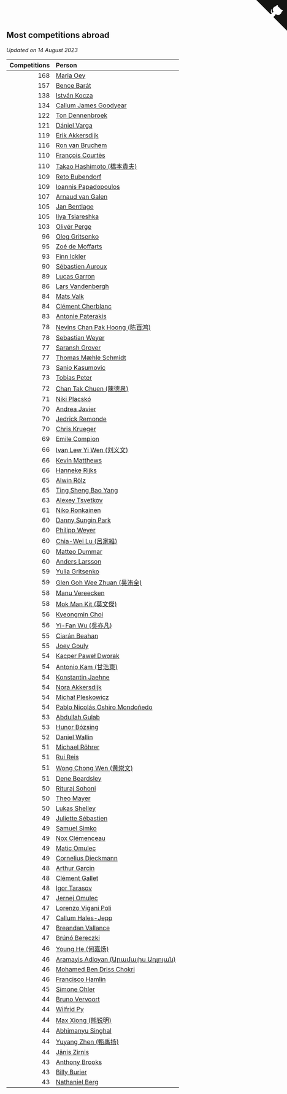 ## Most competitions abroad

*Updated on 14 August 2023*

| Competitions | Person |
| ---: | :--- |
| 168 | [Maria Oey](https://www.worldcubeassociation.org/persons/2007OEYM01) |
| 157 | [Bence Barát](https://www.worldcubeassociation.org/persons/2008BARA01) |
| 138 | [István Kocza](https://www.worldcubeassociation.org/persons/2005KOCZ01) |
| 134 | [Callum James Goodyear](https://www.worldcubeassociation.org/persons/2012GOOD02) |
| 122 | [Ton Dennenbroek](https://www.worldcubeassociation.org/persons/2003DENN01) |
| 121 | [Dániel Varga](https://www.worldcubeassociation.org/persons/2008VARG01) |
| 119 | [Erik Akkersdijk](https://www.worldcubeassociation.org/persons/2005AKKE01) |
| 116 | [Ron van Bruchem](https://www.worldcubeassociation.org/persons/2003BRUC01) |
| 110 | [François Courtès](https://www.worldcubeassociation.org/persons/2008COUR01) |
| 110 | [Takao Hashimoto (橋本貴夫)](https://www.worldcubeassociation.org/persons/2007HASH01) |
| 109 | [Reto Bubendorf](https://www.worldcubeassociation.org/persons/2012BUBE01) |
| 109 | [Ioannis Papadopoulos](https://www.worldcubeassociation.org/persons/2013PAPA01) |
| 107 | [Arnaud van Galen](https://www.worldcubeassociation.org/persons/2006GALE01) |
| 105 | [Jan Bentlage](https://www.worldcubeassociation.org/persons/2010BENT01) |
| 105 | [Ilya Tsiareshka](https://www.worldcubeassociation.org/persons/2012TERE01) |
| 103 | [Olivér Perge](https://www.worldcubeassociation.org/persons/2007PERG01) |
| 96 | [Oleg Gritsenko](https://www.worldcubeassociation.org/persons/2011GRIT01) |
| 95 | [Zoé de Moffarts](https://www.worldcubeassociation.org/persons/2010MOFF02) |
| 93 | [Finn Ickler](https://www.worldcubeassociation.org/persons/2012ICKL01) |
| 90 | [Sébastien Auroux](https://www.worldcubeassociation.org/persons/2008AURO01) |
| 89 | [Lucas Garron](https://www.worldcubeassociation.org/persons/2006GARR01) |
| 86 | [Lars Vandenbergh](https://www.worldcubeassociation.org/persons/2003VAND01) |
| 84 | [Mats Valk](https://www.worldcubeassociation.org/persons/2007VALK01) |
| 84 | [Clément Cherblanc](https://www.worldcubeassociation.org/persons/2014CHER05) |
| 83 | [Antonie Paterakis](https://www.worldcubeassociation.org/persons/2012PATE01) |
| 78 | [Nevins Chan Pak Hoong (陈百鸿)](https://www.worldcubeassociation.org/persons/2010CHAN20) |
| 78 | [Sebastian Weyer](https://www.worldcubeassociation.org/persons/2010WEYE02) |
| 77 | [Saransh Grover](https://www.worldcubeassociation.org/persons/2014GROV01) |
| 77 | [Thomas Mæhle Schmidt](https://www.worldcubeassociation.org/persons/2013SCHM02) |
| 73 | [Sanio Kasumovic](https://www.worldcubeassociation.org/persons/2009KASU01) |
| 73 | [Tobias Peter](https://www.worldcubeassociation.org/persons/2014PETE03) |
| 72 | [Chan Tak Chuen (陳德泉)](https://www.worldcubeassociation.org/persons/2007CHUE01) |
| 71 | [Niki Placskó](https://www.worldcubeassociation.org/persons/2008PLAC01) |
| 70 | [Andrea Javier](https://www.worldcubeassociation.org/persons/2010JAVI01) |
| 70 | [Jedrick Remonde](https://www.worldcubeassociation.org/persons/2008REMO01) |
| 70 | [Chris Krueger](https://www.worldcubeassociation.org/persons/2006KRUE01) |
| 69 | [Emile Compion](https://www.worldcubeassociation.org/persons/2007COMP01) |
| 66 | [Ivan Lew Yi Wen (刘义文)](https://www.worldcubeassociation.org/persons/2012WENI01) |
| 66 | [Kevin Matthews](https://www.worldcubeassociation.org/persons/2010MATT02) |
| 66 | [Hanneke Rijks](https://www.worldcubeassociation.org/persons/2008RIJK01) |
| 65 | [Alwin Rölz](https://www.worldcubeassociation.org/persons/2016ROLZ01) |
| 65 | [Ting Sheng Bao Yang](https://www.worldcubeassociation.org/persons/2008BAOY01) |
| 63 | [Alexey Tsvetkov](https://www.worldcubeassociation.org/persons/2017TSVE02) |
| 61 | [Niko Ronkainen](https://www.worldcubeassociation.org/persons/2010RONK01) |
| 60 | [Danny Sungin Park](https://www.worldcubeassociation.org/persons/2015PARK13) |
| 60 | [Philipp Weyer](https://www.worldcubeassociation.org/persons/2010WEYE01) |
| 60 | [Chia-Wei Lu (呂家維)](https://www.worldcubeassociation.org/persons/2007LUCH01) |
| 60 | [Matteo Dummar](https://www.worldcubeassociation.org/persons/2017DUMM01) |
| 60 | [Anders Larsson](https://www.worldcubeassociation.org/persons/2003LARS01) |
| 59 | [Yulia Gritsenko](https://www.worldcubeassociation.org/persons/2012SIDO01) |
| 59 | [Glen Goh Wee Zhuan (吴洧全)](https://www.worldcubeassociation.org/persons/2015ZHUA01) |
| 58 | [Manu Vereecken](https://www.worldcubeassociation.org/persons/2010VERE01) |
| 58 | [Mok Man Kit (莫文傑)](https://www.worldcubeassociation.org/persons/2009KITM01) |
| 56 | [Kyeongmin Choi](https://www.worldcubeassociation.org/persons/2017CHOI07) |
| 56 | [Yi-Fan Wu (吳亦凡)](https://www.worldcubeassociation.org/persons/2010WUIF01) |
| 55 | [Ciarán Beahan](https://www.worldcubeassociation.org/persons/2012BEAH01) |
| 55 | [Joey Gouly](https://www.worldcubeassociation.org/persons/2007GOUL01) |
| 54 | [Kacper Paweł Dworak](https://www.worldcubeassociation.org/persons/2020DWOR01) |
| 54 | [Antonio Kam (甘浩東)](https://www.worldcubeassociation.org/persons/2017TUNG13) |
| 54 | [Konstantin Jaehne](https://www.worldcubeassociation.org/persons/2015JAEH01) |
| 54 | [Nora Akkersdijk](https://www.worldcubeassociation.org/persons/2009CHRI03) |
| 54 | [Michał Pleskowicz](https://www.worldcubeassociation.org/persons/2009PLES01) |
| 54 | [Pablo Nicolás Oshiro Mondoñedo](https://www.worldcubeassociation.org/persons/2010MOND01) |
| 53 | [Abdullah Gulab](https://www.worldcubeassociation.org/persons/2014GULA02) |
| 53 | [Hunor Bózsing](https://www.worldcubeassociation.org/persons/2009BOZS01) |
| 52 | [Daniel Wallin](https://www.worldcubeassociation.org/persons/2013WALL03) |
| 51 | [Michael Röhrer](https://www.worldcubeassociation.org/persons/2009ROHR01) |
| 51 | [Rui Reis](https://www.worldcubeassociation.org/persons/2015REIS02) |
| 51 | [Wong Chong Wen (黄崇文)](https://www.worldcubeassociation.org/persons/2014WENW01) |
| 51 | [Dene Beardsley](https://www.worldcubeassociation.org/persons/2009BEAR01) |
| 50 | [Rituraj Sohoni](https://www.worldcubeassociation.org/persons/2012SOHO01) |
| 50 | [Theo Mayer](https://www.worldcubeassociation.org/persons/2012MAYE01) |
| 50 | [Lukas Shelley](https://www.worldcubeassociation.org/persons/2016SHEL03) |
| 49 | [Juliette Sébastien](https://www.worldcubeassociation.org/persons/2014SEBA01) |
| 49 | [Samuel Simko](https://www.worldcubeassociation.org/persons/2016SIMK01) |
| 49 | [Nox Clémenceau](https://www.worldcubeassociation.org/persons/2015CLEM03) |
| 49 | [Matic Omulec](https://www.worldcubeassociation.org/persons/2010OMUL02) |
| 49 | [Cornelius Dieckmann](https://www.worldcubeassociation.org/persons/2009DIEC01) |
| 48 | [Arthur Garcin](https://www.worldcubeassociation.org/persons/2014GARC27) |
| 48 | [Clément Gallet](https://www.worldcubeassociation.org/persons/2004GALL02) |
| 48 | [Igor Tarasov](https://www.worldcubeassociation.org/persons/2016TARA04) |
| 47 | [Jernej Omulec](https://www.worldcubeassociation.org/persons/2010OMUL01) |
| 47 | [Lorenzo Vigani Poli](https://www.worldcubeassociation.org/persons/2007POLI01) |
| 47 | [Callum Hales-Jepp](https://www.worldcubeassociation.org/persons/2012HALE01) |
| 47 | [Breandan Vallance](https://www.worldcubeassociation.org/persons/2007VALL01) |
| 47 | [Brúnó Bereczki](https://www.worldcubeassociation.org/persons/2008BERE01) |
| 46 | [Young He (何嘉炀)](https://www.worldcubeassociation.org/persons/2014HEYO01) |
| 46 | [Aramayis Adloyan (Արամայիս Ադլոյան)](https://www.worldcubeassociation.org/persons/2012ADLO01) |
| 46 | [Mohamed Ben Driss Chokri](https://www.worldcubeassociation.org/persons/2015CHOK01) |
| 46 | [Francisco Hamlin](https://www.worldcubeassociation.org/persons/2012HAML01) |
| 45 | [Simone Ohler](https://www.worldcubeassociation.org/persons/2014OHLE01) |
| 44 | [Bruno Vervoort](https://www.worldcubeassociation.org/persons/2011VERV01) |
| 44 | [Wilfrid Py](https://www.worldcubeassociation.org/persons/2016PYWI01) |
| 44 | [Max Xiong (熊锐明)](https://www.worldcubeassociation.org/persons/2015XION03) |
| 44 | [Abhimanyu Singhal](https://www.worldcubeassociation.org/persons/2013SING12) |
| 44 | [Yuyang Zhen (甄禹扬)](https://www.worldcubeassociation.org/persons/2013ZHEN11) |
| 44 | [Jānis Zirnis](https://www.worldcubeassociation.org/persons/2013ZIRN01) |
| 43 | [Anthony Brooks](https://www.worldcubeassociation.org/persons/2008SEAR01) |
| 43 | [Billy Burier](https://www.worldcubeassociation.org/persons/2014BURI01) |
| 43 | [Nathaniel Berg](https://www.worldcubeassociation.org/persons/2012BERG04) |


<a href="https://github.com/jonatanklosko/wca_statistics" class="github-corner" aria-label="View source on Github"><svg width="80" height="80" viewBox="0 0 250 250" style="fill:#151513; color:#fff; position: absolute; top: 0; border: 0; right: 0;" aria-hidden="true"><path d="M0,0 L115,115 L130,115 L142,142 L250,250 L250,0 Z"></path><path d="M128.3,109.0 C113.8,99.7 119.0,89.6 119.0,89.6 C122.0,82.7 120.5,78.6 120.5,78.6 C119.2,72.0 123.4,76.3 123.4,76.3 C127.3,80.9 125.5,87.3 125.5,87.3 C122.9,97.6 130.6,101.9 134.4,103.2" fill="currentColor" style="transform-origin: 130px 106px;" class="octo-arm"></path><path d="M115.0,115.0 C114.9,115.1 118.7,116.5 119.8,115.4 L133.7,101.6 C136.9,99.2 139.9,98.4 142.2,98.6 C133.8,88.0 127.5,74.4 143.8,58.0 C148.5,53.4 154.0,51.2 159.7,51.0 C160.3,49.4 163.2,43.6 171.4,40.1 C171.4,40.1 176.1,42.5 178.8,56.2 C183.1,58.6 187.2,61.8 190.9,65.4 C194.5,69.0 197.7,73.2 200.1,77.6 C213.8,80.2 216.3,84.9 216.3,84.9 C212.7,93.1 206.9,96.0 205.4,96.6 C205.1,102.4 203.0,107.8 198.3,112.5 C181.9,128.9 168.3,122.5 157.7,114.1 C157.9,116.9 156.7,120.9 152.7,124.9 L141.0,136.5 C139.8,137.7 141.6,141.9 141.8,141.8 Z" fill="currentColor" class="octo-body"></path></svg></a><style>.github-corner:hover .octo-arm{animation:octocat-wave 560ms ease-in-out}@keyframes octocat-wave{0%,100%{transform:rotate(0)}20%,60%{transform:rotate(-25deg)}40%,80%{transform:rotate(10deg)}}@media (max-width:500px){.github-corner:hover .octo-arm{animation:none}.github-corner .octo-arm{animation:octocat-wave 560ms ease-in-out}}</style>
